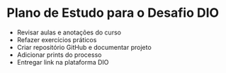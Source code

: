 # Plano de Estudo para o Desafio DIO

- Revisar aulas e anotações do curso
- Refazer exercícios práticos
- Criar repositório GitHub e documentar projeto
- Adicionar prints do processo
- Entregar link na plataforma DIO
